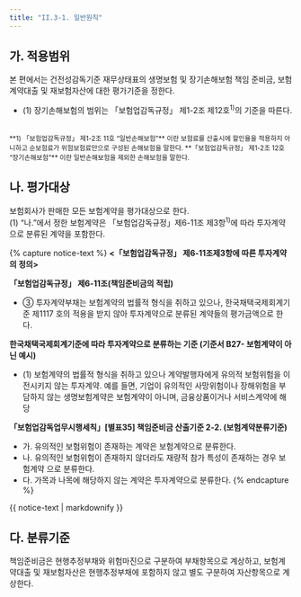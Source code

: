 ```yaml
---
title: "II.3-1. 일반원칙"
---
```

## 가. 적용범위
 본 편에서는 건전성감독기준 재무상태표의 생명보험 및 장기손해보험 책임 준비금, 보험계약대출 및 재보험자산에 대한 평가기준을 정한다.  
- (1) 장기손해보험의 범위는 「보험업감독규정」 제1-2조 제12호<sup>1)</sup>의 기준을 따른다.
<br>
<sub> **1) 「보험업감독규정」 제1-2조 11호 “일반손해보험”** 이란 보험료를 산출시에 할인율을 적용하지 아니하고 순보험료가 위험보험료만으로 구성된 손해보험을 말한다.   
**「보험업감독규정」 제1-2조 12호 “장기손해보험”** 이란 일반손해보험을 제외한 손해보험을 말한다.</sub>

## 나. 평가대상
 보험회사가 판매한 모든 보험계약을 평가대상으로 한다.  
(1) “나.”에서 정한 보험계약은 「보험업감독규정」제6-11조 제3항<sup>1)</sup>에 따라 투자계약으로 분류된 계약을 포함한다.

{% capture notice-text %}
**<「보험업감독규정」 제6-11조제3항에 따른 투자계약의 정의>**

**「보험업감독규정」 제6-11조(책임준비금의 적립)**
- ③ 투자계약부채는 보험계약의 법률적 형식을 취하고 있으나, 한국채택국제회계기준 제1117
호의 적용을 받지 않아 투자계약으로 분류된 계약들의 평가금액으로 한다.

**한국채택국제회계기준에 따라 투자계약으로 분류하는 기준 (기준서 B27- 보험계약이 아닌 예시)**
- (1) 보험계약의 법률적 형식을 취하고 있으나 계약발행자에게 유의적 보험위험을 이전시키지 않는 투자계약. 예를 들면, 기업이 유의적인 사망위험이나 장해위험을 부담하지 않는 생명보험계약은 보험계약이 아니며, 금융상품이거나 서비스계약에 해당

**「보험업감독업무시행세칙」[별표35] 책임준비금 산출기준 2-2. (보험계약분류기준)**
- 가. 유의적인 보험위험이 존재하는 계약은 보험계약으로 분류한다.
- 나. 유의적인 보험위험이 존재하지 않더라도 재량적 참가 특성이 존재하는 경우 보험계약 으로 분류한다.
- 다. 가목과 나목에 해당하지 않는 계약은 투자계약으로 분류한다.
{% endcapture %}
<div class="notice">{{ notice-text | markdownify }}</div>

## 다. 분류기준
 책임준비금은 현행추정부채와 위험마진으로 구분하여 부채항목으로 계상하고, 보험계약대출 및 재보험자산은 현행추정부채에 포함하지 않고 별도 구분하여 자산항목으로 계상한다.
